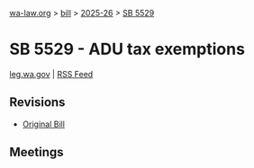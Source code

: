 [wa-law.org](/) > [bill](/bill/) > [2025-26](/bill/2025-26/) > [SB 5529](/bill/2025-26/sb/5529/)

# SB 5529 - ADU tax exemptions
[leg.wa.gov](https://app.leg.wa.gov/billsummary?BillNumber=5529&Year=2025&Initiative=false) | [RSS Feed](./rss.xml)

## Revisions
* [Original Bill](1/)

## Meetings